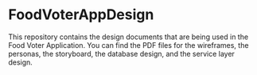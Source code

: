# FoodVoterAppDesign
This repository contains the design documents that are being used in the Food Voter Application. You can find the PDF files for the wireframes, the personas, the storyboard, the database design, and the service layer design.
